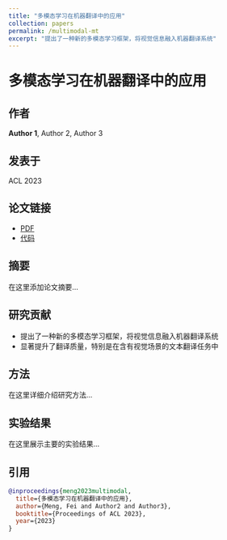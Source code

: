 ```yaml
---
title: "多模态学习在机器翻译中的应用"
collection: papers
permalink: /multimodal-mt
excerpt: "提出了一种新的多模态学习框架，将视觉信息融入机器翻译系统"
---
```


# 多模态学习在机器翻译中的应用

## 作者
**Author 1**, Author 2, Author 3

## 发表于
ACL 2023

## 论文链接
- [PDF](https://arxiv.org/pdf/yyyy.yyyyy.pdf)
- [代码](https://github.com/username/project2)

## 摘要
在这里添加论文摘要...

## 研究贡献
- 提出了一种新的多模态学习框架，将视觉信息融入机器翻译系统
- 显著提升了翻译质量，特别是在含有视觉场景的文本翻译任务中

## 方法
在这里详细介绍研究方法...

## 实验结果
在这里展示主要的实验结果...

## 引用
```bibtex
@inproceedings{meng2023multimodal,
  title={多模态学习在机器翻译中的应用},
  author={Meng, Fei and Author2 and Author3},
  booktitle={Proceedings of ACL 2023},
  year={2023}
}
``` 